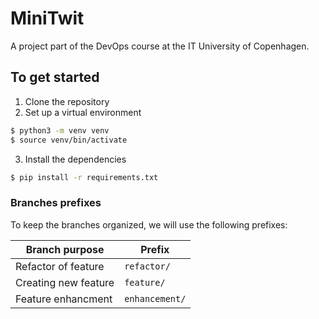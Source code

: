 # MiniTwit
A project part of the DevOps course at the IT University of Copenhagen.

## To get started
1. Clone the repository
2. Set up a virtual environment
```bash
$ python3 -m venv venv
$ source venv/bin/activate
```
3. Install the dependencies
```bash
$ pip install -r requirements.txt
```
### Branches prefixes

To keep the branches organized, we will use the following prefixes:

| Branch purpose | Prefix |
|---|---|
| Refactor of feature | `refactor/` |
| Creating new feature | `feature/`|
| Feature enhancment | `enhancement/`|

